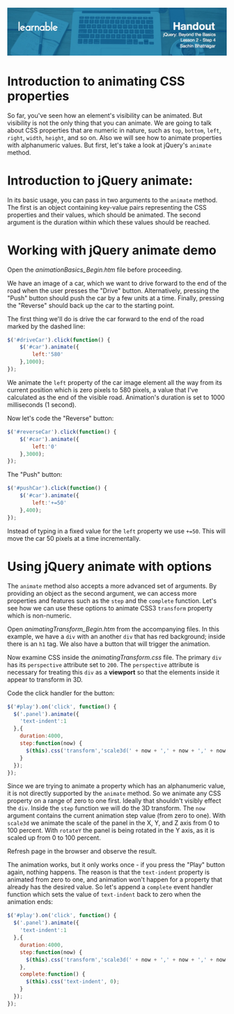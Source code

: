 ![](headers/Sachin_Lesson_2.4.jpg)
# Introduction to animating CSS properties

So far, you've seen how an element's visibility can be animated. But visibility is not the only thing that you can animate. We are going to talk about CSS properties that are numeric in nature, such as `top`, `bottom`, `left`, `right`, `width`, `height`, and so on. Also we will see how to animate properties with alphanumeric values. But first, let's take a look at jQuery's `animate` method.

# Introduction to jQuery animate:

In its basic usage, you can pass in two arguments to the `animate` method. The first is an object containing key-value pairs representing the CSS properties and their values, which should be animated. The second argument is the duration within which these values should be reached.

# Working with jQuery animate demo

Open the *animationBasics_Begin.htm* file before proceeding.

We have an image of a car, which we want to drive forward to the end of the road when the user presses the "Drive" button. Alternatively, pressing the "Push" button should push the car by a few units at a time. Finally, pressing the "Reverse" should back up the car to the starting point.

The first thing we'll do is drive the car forward to the end of the road marked by the dashed line:

```js
$('#driveCar').click(function() {
	$('#car').animate({
		left:'580'
	},1000);
});
```

We animate the `left` property of the car image element all the way from its current position which is zero pixels to 580 pixels, a value that I've calculated as the end of the visible road. Animation's duration is set to 1000 milliseconds (1 second).

Now let's code the "Reverse" button:

```js
$('#reverseCar').click(function() {
	$('#car').animate({
		left:'0'
	},3000);
});
```

The "Push" button:

```js
$('#pushCar').click(function() {
	$('#car').animate({
		left:'+=50'
	},400);
});
```

Instead of typing in a fixed value for the `left` property we use `+=50`. This will move the car 50 pixels at a time incrementally.

# Using jQuery animate with options

The `animate` method also accepts a more advanced set of arguments. By providing an object as the second argument, we can access more properties and features such as the `step` and the `complete` function. Let's see how we can use these options to animate CSS3 `transform` property which is non-numeric.

Open *animatingTransform_Begin.htm* from the accompanying files. In this example, we have a `div` with an another `div` that has red background; inside there is an `h1` tag. We also have a button that will trigger the animation.

Now examine CSS inside the *animatingTransform.css* file. The primary `div` has its `perspective` attribute set to `200`. The `perspective` attribute is necessary for treating this `div` as a **viewport** so that the elements inside it appear to transform in 3D.

Code the click handler for the button:

```js
$('#play').on('click', function() {
  $('.panel').animate({
    'text-indent':1
  },{
    duration:4000,
    step:function(now) {
      $(this).css('transform','scale3d(' + now + ',' + now + ',' + now + ') rotateY(' + (now * 360) + 'deg)');
    }
  });
});
```

Since we are trying to animate a property which has an alphanumeric value, it is not directly supported by the `animate` method. So we animate any CSS property on a range of zero to one first. Ideally that shouldn't visibly effect the `div`. Inside the `step` function we will do the 3D transform. The `now` argument contains the current animation step value (from zero to one). With `scale3d` we animate the scale of the panel in the X, Y, and Z axis from 0 to 100 percent. With `rotateY` the panel is being rotated in the Y axis, as it is scaled up from 0 to 100 percent. 

Refresh page in the browser and observe the result.

The animation works, but it only works once - if you press the "Play" button again, nothing happens. The reason is that the `text-indent` property is animated from zero to one, and animation won't happen for a property that already has the desired value. So let's append a `complete` event handler function which sets the value of `text-indent` back to zero when the animation ends:

```js
$('#play').on('click', function() {
  $('.panel').animate({
    'text-indent':1
  },{
    duration:4000,
    step:function(now) {
      $(this).css('transform','scale3d(' + now + ',' + now + ',' + now + ') rotateY(' + (now * 360) + 'deg)');
    },
    complete:function() {
      $(this).css('text-indent', 0);
    }
  });
});
```